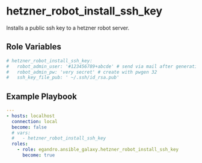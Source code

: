 # hetzner_robot_install_ssh_key

Installs a public ssh key to a hetzner robot server.

## Role Variables

```yml
# hetzner_robot_install_ssh_key:
#   robot_admin_user: '#123456789+abcde' # send via mail after generating the admin pw
#   robot_admin_pw: 'very secret' # create with pwgen 32
#   ssh_key_file_pub: ' ~/.ssh/id_rsa.pub'
```

## Example Playbook

```yml
---
- hosts: localhost
  connection: local
  become: false
  # vars:
  #   - hetzner_robot_install_ssh_key
  roles:
    - role: egandro.ansible_galaxy.hetzner_robot_install_ssh_key
      become: true
```
